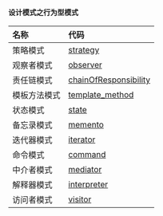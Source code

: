 #### 设计模式之行为型模式

| 名称     | 代码                                                                                                                 |
|:-------|:-------------------------------------------------------------------------------------------------------------------|
| 策略模式   | [strategy](https://github.com/pyihe/gobase/tree/master/design-pattern/action/strategy)                             |
| 观察者模式  | [observer](https://github.com/pyihe/gobase/tree/master/design-pattern/action/observer)                             |
| 责任链模式  | [chainOfResponsibility](https://github.com/pyihe/gobase/tree/master/design-pattern/action/chain_of_responsibility) |
| 模板方法模式 | [template_method](https://github.com/pyihe/gobase/tree/master/design-pattern/action/template_method)               |
| 状态模式   | [state](https://github.com/pyihe/gobase/tree/master/design-pattern/action/state)                                   |
| 备忘录模式  | [memento](https://github.com/pyihe/gobase/tree/master/design-pattern/action/memento)                               |
| 迭代器模式  | [iterator](https://github.com/pyihe/gobase/tree/master/design-pattern/action/iterator)                             |
| 命令模式   | [command](https://github.com/pyihe/gobase/tree/master/design-pattern/action/command)                               |
| 中介者模式  | [mediator](https://github.com/pyihe/gobase/tree/master/design-pattern/action/mediator)                             |
| 解释器模式  | [interpreter](https://github.com/pyihe/gobase/tree/master/design-pattern/action/interpreter)                       |
| 访问者模式  | [visitor](https://github.com/pyihe/gobase/tree/master/design-pattern/action/visitor)                               |
